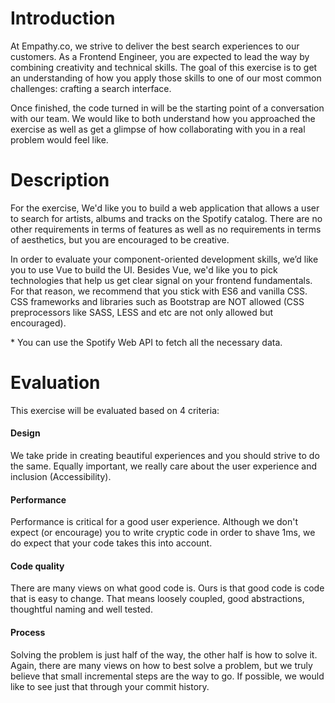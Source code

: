 # Introduction

At Empathy.co, we strive to deliver the best search experiences to our customers. As a Frontend Engineer, you are expected to lead the way by combining creativity and technical skills. The goal of this exercise is to get an understanding of how you apply those skills to one of our most common challenges: crafting a search interface.

Once finished, the code turned in will be the starting point of a conversation with our team. We would like to both understand how you approached the exercise as well as get a glimpse of how collaborating with you in a real problem would feel like.

# Description
For the exercise, We'd like you to build a web application that allows a user to search for artists, albums and tracks on the Spotify catalog. There are no other requirements in terms of features as well as no requirements in terms of aesthetics, but you are encouraged to be creative.

In order to evaluate your component-oriented development skills, we’d like you to use Vue to build the UI. Besides Vue, we'd like you to pick technologies that help us get clear signal on your frontend fundamentals. For that reason, we recommend that you stick with ES6 and vanilla CSS. CSS frameworks and libraries such as Bootstrap are NOT allowed (CSS preprocessors like SASS, LESS and etc are not only allowed but encouraged).

\* You can use the Spotify Web API to fetch all the necessary data.

# Evaluation

This exercise will be evaluated based on 4 criteria:

#### Design
We take pride in creating beautiful experiences and you should strive to do the same. Equally important, we really care about the user experience and inclusion (Accessibility).

#### Performance
Performance is critical for a good user experience. Although we don't expect (or encourage) you to write cryptic code in order to shave 1ms, we do expect that your code takes this into account.

#### Code quality
There are many views on what good code is. Ours is that good code is code that is easy to change. That means loosely coupled, good abstractions, thoughtful naming and well tested.

#### Process
Solving the problem is just half of the way, the other half is how to solve it. Again, there are many views on how to best solve a problem, but we truly believe that small incremental steps are the way to go. If possible, we would like to see just that through your commit history.
